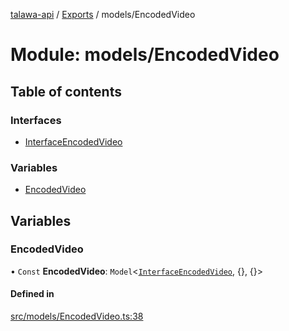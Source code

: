 [talawa-api](../README.md) / [Exports](../modules.md) / models/EncodedVideo

# Module: models/EncodedVideo

## Table of contents

### Interfaces

- [InterfaceEncodedVideo](../interfaces/models_EncodedVideo.InterfaceEncodedVideo.md)

### Variables

- [EncodedVideo](models_EncodedVideo.md#encodedvideo)

## Variables

### EncodedVideo

• `Const` **EncodedVideo**: `Model`\<[`InterfaceEncodedVideo`](../interfaces/models_EncodedVideo.InterfaceEncodedVideo.md), \{\}, \{\}\>

#### Defined in

[src/models/EncodedVideo.ts:38](https://github.com/PalisadoesFoundation/talawa-api/blob/806e21a/src/models/EncodedVideo.ts#L38)
